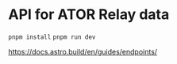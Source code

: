 # API for ATOR Relay data

`pnpm install`
`pnpm run dev`

https://docs.astro.build/en/guides/endpoints/
